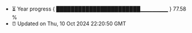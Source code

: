 - ⏳ Year progress { ███████████████████████▁▁▁▁▁▁▁ } 77.58 %
- ⏰ Updated on Thu, 10 Oct 2024 22:20:50 GMT


